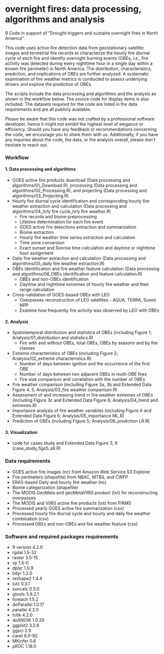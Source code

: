 # overnight fires: data processing, algorithms and analysis 
R Code in support of "Drought triggers and sustains overnight fires in North America". 

This code uses active fire detection data from geostationary satellite images and terrestrial fire records to characterize the hourly fire diurnal cycle of each fire and identify overnight burning events (OBEs, i.e., fire activity was detected during every nighttime hour in a single day within a known fire perimeter) in North America. The distribution, characteristics, prediction, and implications of OBEs are further analyzed. A systematic examination of fire weather metrics is conducted to assess underlying drivers and explore the prediction of OBEs.

The scripts include the data processing and algorithms and the analysis as shown in the workflow below. The source code for display items is also included. The datasets required for the code are listed in the data requirements and are all publicly available. 

Please be aware that this code was not crafted by a professional software developer, hence it might not exhibit the highest level of elegance or efficiency. Should you have any feedback or recommendations concerning the code, we encourage you to share them with us. Additionally, if you have any inquiries about the code, the data, or the analysis overall, please don't hesitate to reach out.

### Workflow
#### 1. Data processing and algorithms
- GOES active fire products download (Data processing and algorithms/01_Download.R), processing (Data processing and algorithms/02_Processing.R), and projecting (Data processing and algorithms/03_Projecting.R)
- Hourly fire diurnal cycle identification and corresponding hourly fire weather extraction and calculation (Data processing and algorithms/04_hrly fire cycle_hrly fire weather.R)
  - Fire records and biome preprocessing 
  - Lifetime determination for each fire event
  - GOES active fire detections extraction and summarization
  - Biome extraction
  - Hourly fire weather time series extraction and calculation
  - Time zone conversion
  - Exact sunset and Sunrise time calculation and daytime or nighttime hour assignment
- Daily fire weather extraction and calculation (Data processing and algorithms/05_daily fire weather extraction.R)
- OBEs identification and fire weather feature calculation (Data processing and algorithms/06_OBEs identification and feature calculation.R)
  - OBEs and non-OBEs identification
  - Daytime and nighttime extremes of hourly fire weather and their range calculation
- Cross-validation of GOES-based OBEs with LEO
  - Overpasses reconstruction of LEO satellites - AQUA, TERRA, Suomi NPP
  - Examine how frequently fire activity was observed by LEO with OBEs
#### 2. Analysis
- Spatiotemporal distribution and statistics of OBEs (including Figure 1; Analysis/01_distribution and statistics.R)
  - Fire with and without OBEs, total OBEs, OBEs by seasons and by fire classes 
- Extreme characteristics of OBEs (including Figure 2; Analysis/02_extreme characteristics.R)
  - Number of days between ignition and the occurrence of the first OBE
  - Number of days between two adjacent OBEs in multi-OBE fires 
  - Fire size comparison and correlation with the number of OBEs
- Fire weather comparison (including Figure 3a, 3b and Extended Data Figure 4, 5; Analysis/03_fire weather comparison.R)
- Assessment of and increasing trend in fire weather extremes of OBEs (including Figure 3c and Extended Data Figure 6; Analysis/04_trend and extremes.R)
- Importance analysis of fire weather variables (including Figure 4 and Extended Data Figure 6; Analysis/05_importance ML.R)
- Prediction of OBEs (including Figure 5; Analysis/06_prediction LR.R)
#### 3. Visualization
- code for cases study and Extended Data Figure 3, 8 (case_study_figs5_s6.R)

### Data requirements
- GOES active fire images (nc) from Amazon Web Service S3 Explorer 
- Fire perimeters (shapefile) from NBAC, MTBS, and CWFP
- ERA5-based Daily and hourly fire weather (nc)
- Biome categorization (shapefile)
- The MODIS GeoMeta and geoMetaVIIRS product (txt) for reconstructing overpasses
- The MODIS and VIIRS active fire products (txt) from FIRMS 
- Processed yearly GOES active fire summarization (csv)
- Processed hourly fire diurnal cycle and hourly and daily fire weather combination (csv)
- Processed OBEs and non-OBEs and fire weather feature (csv)

### Software and required packages requirements
- R version 4.2.0
- rgdal 1.5-32
- raster 3.5-15
- sp 1.5-0
- dplyr 1.0.9
- tidyr 1.2.0
- reshape2 1.4.4
- lutz 0.3.1
- suncalc 0.5.0
- gtools 3.9.2.1
- foreach 1.5.2
- doParallel 1.0.17
- parallel 4.2.0
- tcltk 4.2.0
- doSNOW 1.0.20
- ggplot2 3.3.6
- ggsci 2.9
- caret 6.0-92
- MKinfer 0.6
- pROC 1.18.0
